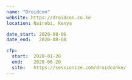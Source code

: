 ```yaml
---
name: "Droidcon"
website: https://droidcon.co.ke
location: Nairobi, Kenya

date_start: 2020-08-06
date_end:   2020-08-08

cfp:
  start:  2020-01-20
  end:    2020-06-20
  site:   https://sessionize.com/droidconke/
---
```

